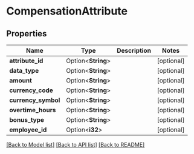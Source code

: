 # CompensationAttribute

## Properties

Name | Type | Description | Notes
------------ | ------------- | ------------- | -------------
**attribute_id** | Option<**String**> |  | [optional]
**data_type** | Option<**String**> |  | [optional]
**amount** | Option<**String**> |  | [optional]
**currency_code** | Option<**String**> |  | [optional]
**currency_symbol** | Option<**String**> |  | [optional]
**overtime_hours** | Option<**String**> |  | [optional]
**bonus_type** | Option<**String**> |  | [optional]
**employee_id** | Option<**i32**> |  | [optional]

[[Back to Model list]](../README.md#documentation-for-models) [[Back to API list]](../README.md#documentation-for-api-endpoints) [[Back to README]](../README.md)


